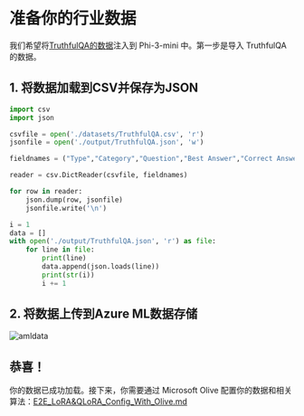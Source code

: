 # 准备你的行业数据

我们希望将[TruthfulQA的数据](https://github.com/sylinrl/TruthfulQA/blob/main/TruthfulQA.csv)注入到 Phi-3-mini 中。第一步是导入 TruthfulQA 的数据。

## 1. 将数据加载到CSV并保存为JSON

```python
import csv
import json

csvfile = open('./datasets/TruthfulQA.csv', 'r')
jsonfile = open('./output/TruthfulQA.json', 'w')

fieldnames = ("Type","Category","Question","Best Answer","Correct Answers","Incorrect Answers","Source")

reader = csv.DictReader(csvfile, fieldnames)

for row in reader:
    json.dump(row, jsonfile)
    jsonfile.write('\n')

i = 1
data = []
with open('./output/TruthfulQA.json', 'r') as file:
    for line in file:
        print(line)
        data.append(json.loads(line))
        print(str(i))
        i += 1
```

## 2. 将数据上传到Azure ML数据存储

![amldata](../../imgs/06/e2e/azureml_data.png)

## 恭喜！

你的数据已成功加载。接下来，你需要通过 Microsoft Olive 配置你的数据和相关算法：[E2E_LoRA&QLoRA_Config_With_Olive.md](./E2E_LoRA&QLoRA_Config_With_Olive.md)